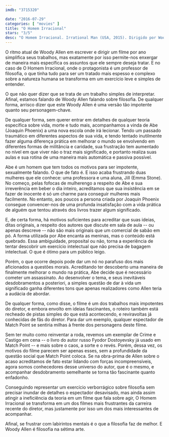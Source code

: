 ```yaml
---
imdb: "3715320"

date: "2016-07-29"
categories: [ "movies" ]
title: "O Homem Irracional"
stars: "3/5"
desc: "O Homem Irracional. Irrational Man (USA, 2015). Dirigido por Woody Allen. Escrito por Woody Allen. Com Joaquin Phoenix, Emma Stone, Joe Stapleton, Nancy Carroll, Allison Gallerani, Brigette Lundy-Paine, Katelyn Semer, Betsy Aidem, Ethan Phillips."
---
```

O ritmo atual de Woody Allen em escrever e dirigir um filme por ano simplifica seus trabalhos, mas exatamente por isso permite-nos enxergar de maneira mais específica os assuntos que ele sempre deseja tratar. E no caso de O Homem Irracional, onde o protagonista é um professor de filosofia, o que tinha tudo para ser um tratado mais espesso e complexo sobre a natureza humana se transforma em um exercício leve e simples de entender.

O que não quer dizer que se trata de um trabalho simples de interpretar. Afinal, estamos falando de Woody Allen falando sobre filosofia. De qualquer forma, arrisco dizer que este Woody Allen é uma versão tão impotente quanto seu personagem-chave.

De qualquer forma, sem querer entrar em detalhes de qualquer teoria específica sobre vida, morte e tudo mais, acompanhamos a vinda de Abe (Joaquin Phoenix) a uma nova escola onde irá lecionar. Tendo um passado traumático em diferentes aspectos de sua vida, e tendo tentado inutilmente fazer alguma diferença prática em melhorar o mundo se envolvendo em diferentes formas de militância e caridade, sua frustração tem aumentado no nível em que viver não o traz mais significado, e portanto realiza suas aulas e sua rotina de uma maneira mais automática e passiva possível.

Abe é um homem que tem todos os motivos para ser impotente, sexualmente falando. O que de fato é. E isso acaba frustrando duas mulheres que ele conhece: uma professora e uma aluna, Jill (Emma Stone). No começo, pelas fofocas de mulherengo a respeito de Abe e sua irreverência em beber o dia inteiro, acreditamos que sua insistência em se fazer de inocente é só um charme para conseguir mulheres mais facilmente. No entanto, aos poucos a persona criada por 	Joaquin Phoenix consegue convencer-nos de uma profunda insatisfação com a vida prática de alguém que tentou através dos livros trazer algum significado.

E, de certa forma, há motivos suficientes para acreditar que suas ideias, ditas originais, a respeito dos autores que discute em sala de aula -- ou apenas descreve -- não são mais originais que um comercial de sabão em pó. A forma utilizada por Abe encanta as meninas, mas o conteúdo está quebrado. Essa ambiguidade, proposital ou não, torna a experiência de tentar descobrir um exercício intelectual que não precisa de bagagem intelectual. O que é ótimo para um público leigo.

Porém, o que ocorre depois pode dar um nó no parafuso dos mais aficionados a questões morais. Acreditando ter descoberto uma maneira de finalmente melhorar o mundo na prática, Abe decide que é necessário cometer um assassinato. Ao desenvolver o tema, e seus inevitáveis desdobramentos a posteriori, a simples questão de dar à vida um significado ganha diferentes tons que apenas realizadores como Allen teria a audácia de abordar.

De qualquer forma, como disse, o filme é um dos trabalhos mais impotentes do diretor, e embora envolto em ideias fascinantes, o roteiro também está recheado de pistas simples do que está acontecendo, e reviravoltas já conhecidas de fãs do diretor. Para dar um exemplo, qualquer espectador de Match Point se sentiria milhas à frente dos personagens deste filme.

Sem ter muito como reinventar a roda, revemos um exemplar de Crime e Castigo em cena -- o livro do autor russo Fyodor Dostoyevsky já usado em Match Point -- e mais sobre o caos, a sorte e o revés. Porém, dessa vez, os motivos do filme parecem ser apenas esses, sem a profundidade da questão social que Match Point coloca. Se na obra-prima de Allen sobre o acaso acreditamos de fato estar lidando com forças incompreensíveis, agora somos conhecedores desse universo do autor, que é o mesmo, e acompanhar desdobramento semelhante se torna tão fascinante quanto enfadonho.

Conseguindo representar um exercício verborrágico sobre filosofia sem precisar inundar de detalhes o espectador desavisado, mas ainda assim atingir a ineficiência da teoria em um filme que fala sobre agir, O Homem Irracional se transforma em um dos filmes mais frustrantes da carreira recente do diretor, mas justamente por isso um dos mais interessantes de acompanhar.

Afinal, se frustrar com labirintos mentais é o que a filosofia faz de melhor. E Woody Allen é filosofia na sétima arte.
